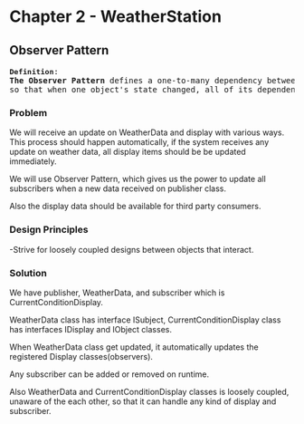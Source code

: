 ﻿# Chapter 2 - WeatherStation

## Observer Pattern


<pre>
<font size="3"><b>Definition</b></font>:
<b>The Observer Pattern</b> defines a one-to-many dependency between objects
so that when one object's state changed, all of its dependents are notified and updated automatically. 
</pre>

### Problem

We will receive an update on WeatherData and display with various ways. 
This process should happen automatically, if the system receives any update on weather data, all display items should be be updated immediately.

We will use Observer Pattern, which gives us the power to update all subscribers when a new data received on publisher class.

Also the display data should be available for third party consumers.

### Design Principles

-Strive for loosely coupled designs between objects that interact.

### Solution

We have publisher, WeatherData, and subscriber which is CurrentConditionDisplay.

WeatherData class has interface ISubject, CurrentConditionDisplay class  has interfaces IDisplay and IObject classes.

When WeatherData class get updated, it automatically updates the registered Display classes(observers).

Any subscriber can be added or removed on runtime.

Also WeatherData and CurrentConditionDisplay classes is loosely coupled, unaware of the each other, so that it can handle any kind of display and subscriber.
